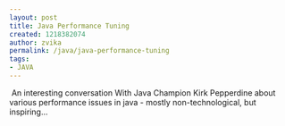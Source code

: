 ```yaml
---
layout: post
title: Java Performance Tuning
created: 1218382074
author: zvika
permalink: /java/java-performance-tuning
tags:
- JAVA
---
```

<p>&nbsp;An interesting conversation With Java Champion Kirk Pepperdine about various performance issues in java - mostly non-technological, but inspiring...</p>
